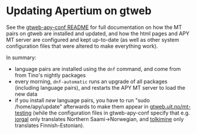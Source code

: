 Updating Apertium on gtweb
===============

See the
[gtweb-apy-conf README](https://github.com/unhammer/gtweb-apy-conf#introduction)
for full documentation on how the MT pairs on gtweb are installed and
updated, and how the html pages and APY MT server are configured and
kept up-to-date (as well as other system configuration files that were
altered to make everything work).


In summary:

- language pairs are installed using the `dnf` command, and come from from Tino's nightly packages
- every morning, `dnf-automatic` runs an upgrade of all packages (including language pairs), and restarts the APY MT server to load the new data
- if you install *new* language pairs, you have to run "sudo /home/apy/update" afterwards to make them appear in [gtweb.uit.no/mt-testing](http://gtweb.uit.no/mt-testing/) (while the configuration files in gtweb-apy-conf specify that e.g. [jorgal](http://gtweb.uit.no) only translates Northern Saami→Norwegian, and [tolkimine](http://gtweb.uit.no) only translates Finnish-Estonian).
